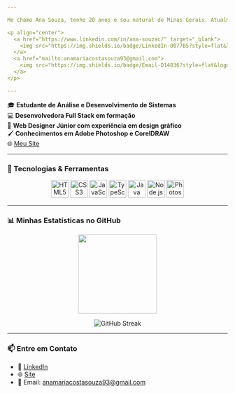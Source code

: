 ```yaml
---

Me chamo Ana Souza, tenho 20 anos e sou natural de Minas Gerais. Atualmente estou cursando Análise e Desenvolvimento de Sistemas pela UNA de Sete Lagoas. Sempre me interessei por tecnologia, foco meus estudos para me tornar uma desenvolvedora Full Stack

<p align="center">
  <a href="https://www.linkedin.com/in/ana-souzac/" target="_blank">
    <img src="https://img.shields.io/badge/LinkedIn-0077B5?style=flat&logo=linkedin&logoColor=white" alt="LinkedIn">
  </a>
  <a href="mailto:anamariacostasouza93@gmail.com">
    <img src="https://img.shields.io/badge/Email-D14836?style=flat&logo=gmail&logoColor=white" alt="Email">
  </a>
</p>

---
```


🎓 **Estudante de Análise e Desenvolvimento de Sistemas**  
💻 **Desenvolvedora Full Stack em formação**  
🎨 **Web Designer Júnior com experiência em design gráfico**  
🖌️ **Conhecimentos em Adobe Photoshop e CorelDRAW**  
🌐 [Meu Site](https://anacostasouza.github.io/perfil/)

---

### 🚀 Tecnologias & Ferramentas

<div align="center">
  <img src="https://cdn.jsdelivr.net/gh/devicons/devicon/icons/html5/html5-original.svg" width="40" alt="HTML5"/>
  <img src="https://cdn.jsdelivr.net/gh/devicons/devicon/icons/css3/css3-original.svg" width="40" alt="CSS3"/>
  <img src="https://cdn.jsdelivr.net/gh/devicons/devicon/icons/javascript/javascript-original.svg" width="40" alt="JavaScript"/>
  <img src="https://cdn.jsdelivr.net/gh/devicons/devicon/icons/typescript/typescript-original.svg" width="40" alt="TypeScript"/>
  <img src="https://cdn.jsdelivr.net/gh/devicons/devicon/icons/java/java-original.svg" width="40" alt="Java"/>
  <img src="https://cdn.jsdelivr.net/gh/devicons/devicon/icons/nodejs/nodejs-original.svg" width="40" alt="Node.js"/>
  <img src="https://cdn.jsdelivr.net/gh/devicons/devicon/icons/photoshop/photoshop-plain.svg" width="40" alt="Photoshop"/>
</div>

---

### 📊 Minhas Estatísticas no GitHub

<p align="center">
  <img src="https://github-readme-stats.vercel.app/api/top-langs/?username=anacostasouza&layout=compact&theme=dracula" height="180em"/>
</p>

<p align="center">
  <img src="https://streak-stats.demolab.com?user=anacostasouza&theme=dracula" alt="GitHub Streak"/>
</p>

---

### 📫 Entre em Contato

- 💼 [LinkedIn](https://www.linkedin.com/in/ana-souzac/)
- 🌐 [Site](https://anacostasouza.github.io/perfil/)
- 📧 Email: anamariacostasouza93@gmail.com
